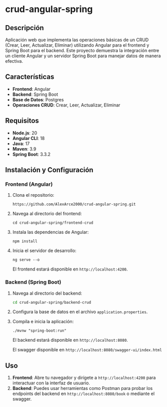 # crud-angular-spring
## Descripción

Aplicación web que implementa las operaciones básicas de un CRUD (Crear, Leer, Actualizar, Eliminar) utilizando Angular para el frontend y Spring Boot para el backend. Este proyecto demuestra la integración entre un cliente Angular y un servidor Spring Boot para manejar datos de manera efectiva.

## Características

- **Frontend**: Angular
- **Backend**: Spring Boot
- **Base de Datos**: Postgres
- **Operaciones CRUD**: Crear, Leer, Actualizar, Eliminar

## Requisitos

- **Node.js**: 20
- **Angular CLI**: 18
- **Java**: 17
- **Maven**: 3.9
- **Spring Boot**: 3.3.2

## Instalación y Configuración

### Frontend (Angular)

1. Clona el repositorio:

    ```
    https://github.com/AlexArce2000/crud-angular-spring.git
    ```

2. Navega al directorio del frontend:

    ```
    cd crud-angular-spring/frontend-crud
    ```

3. Instala las dependencias de Angular:

    ```
    npm install
    ```

4. Inicia el servidor de desarrollo:

    ```
    ng serve --o
    ```

   El frontend estará disponible en `http://localhost:4200`.

### Backend (Spring Boot)

1. Navega al directorio del backend:

    ```bash
    cd crud-angular-spring/backend-crud
    ```

2. Configura la base de datos en el archivo `application.properties`.

3. Compila e inicia la aplicación:

    ```
    ./mvnw "spring-boot:run"
    ```
   El backend estará disponible en `http://localhost:8080`.

   El swagger disponible en `http://localhost:8080/swagger-ui/index.html`


## Uso

1. **Frontend**: Abre tu navegador y dirígete a `http://localhost:4200` para interactuar con la interfaz de usuario.
2. **Backend**: Puedes usar herramientas como Postman para probar los endpoints del backend en `http://localhost:8080/book` o mediante el swagger.
